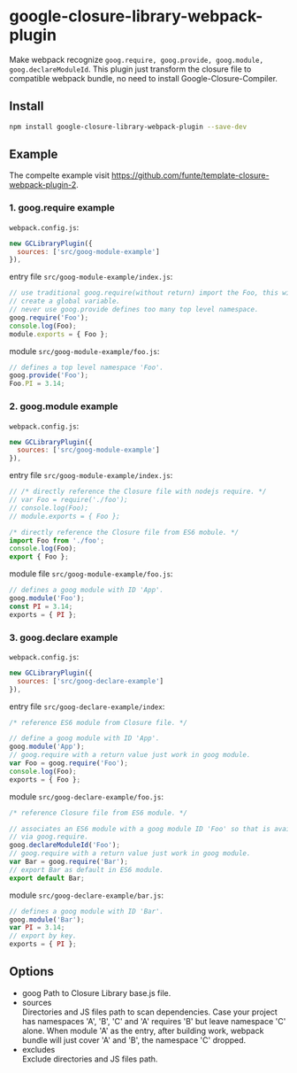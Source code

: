 # google-closure-library-webpack-plugin
Make webpack recognize `goog.require, goog.provide, goog.module, goog.declareModuleId`.
This plugin just transform the closure file to compatible webpack bundle, no need to install Google-Closure-Compiler. 

## Install
```sh
npm install google-closure-library-webpack-plugin --save-dev
```
## Example

The compelte example visit https://github.com/funte/template-closure-webpack-plugin-2.

### 1. goog.require example
`webpack.config.js`:
```js
new GCLibraryPlugin({
  sources: ['src/goog-module-example']
}),
```

entry file `src/goog-module-example/index.js`:
```js
// use traditional goog.require(without return) import the Foo, this will
// create a global variable.
// never use goog.provide defines too many top level namespace.
goog.require('Foo');
console.log(Foo);
module.exports = { Foo };
```

module `src/goog-module-example/foo.js`:
```js
// defines a top level namespace 'Foo'.
goog.provide('Foo');
Foo.PI = 3.14;
```

### 2. goog.module example
`webpack.config.js`:
```js
new GCLibraryPlugin({
  sources: ['src/goog-module-example']
}),
```

entry file `src/goog-module-example/index.js`:
```js
// /* directly reference the Closure file with nodejs require. */
// var Foo = require('./foo');
// console.log(Foo);
// module.exports = { Foo };

/* directly reference the Closure file from ES6 mobule. */
import Foo from './foo';
console.log(Foo);
export { Foo };
```

module file `src/goog-module-example/foo.js`:
```js
// defines a goog module with ID 'App'.
goog.module('Foo');
const PI = 3.14;
exports = { PI };
```

### 3. goog.declare example
`webpack.config.js`:
```js
new GCLibraryPlugin({
  sources: ['src/goog-declare-example']
}),
```

entry file `src/goog-declare-example/index`:
```js
/* reference ES6 module from Closure file. */

// define a goog module with ID 'App'. 
goog.module('App');
// goog.require with a return value just work in goog module.
var Foo = goog.require('Foo');
console.log(Foo);
exports = { Foo };

```

module `src/goog-declare-example/foo.js`:
```js
/* reference Closure file from ES6 module. */

// associates an ES6 module with a goog module ID 'Foo' so that is available
// via goog.require.
goog.declareModuleId('Foo');
// goog.require with a return value just work in goog module.
var Bar = goog.require('Bar');
// export Bar as default in ES6 module.
export default Bar;
```

module `src/goog-declare-example/bar.js`:
```js
// defines a goog module with ID 'Bar'.
goog.module('Bar');
var PI = 3.14;
// export by key.
exports = { PI };
```

## Options
+ goog
  Path to Closure Library base.js file.
+ sources  
  Directories and JS files path to scan dependencies.
  Case your project has namespaces 'A', 'B', 'C' and 'A' requires 'B' but leave namespace 'C' alone. When module 'A' as the entry, after building work, webpack bundle will just cover 'A' and 'B', the namespace 'C' dropped.  
+ excludes  
  Exclude directories and JS files path.